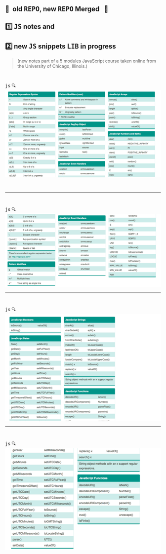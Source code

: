 ## :construction:&nbsp; old <kbd>REPO</kbd>, new <kbd>REPO</kbd> Merged&nbsp;&nbsp;  :construction:

## :one: <kbd>JS</kbd> notes and         
## :two: new <kbd>JS</kbd> snippets <kbd>LIB</kbd> in progress

> (new notes part of a 5 modules JavaScript course taken online from the University of Chicago, Illinois.)


<br />
  
 <kbd>js</kbd> :mag:
 ![js1](images/js1.png)
 
 <br />
 <hr />  
<br />
  
 <kbd>js</kbd> :mag:
 ![js2](images/js2.png)



 <hr />  
<br />
  
 <kbd>js</kbd> :mag:
 ![js2](images/js3.png)




 <hr />  
<br />
  
 <kbd>js</kbd> :mag:
 ![js2](images/js4.png)
 
 
 
 
 
  


